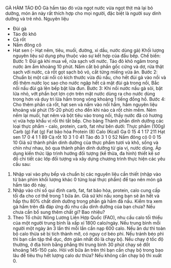  GÀ HÀM TÁO ĐỎ
Gà hầm táo đỏ vừa ngọt nước vừa ngọt thịt mà lại bỏ dưỡng, món ăn này rất thích hợp cho mọi người, đặc biệt là người suy dinh dưỡng và trẻ nhỏ.
Nguyên liệu
- Đùi gà
- Táo đỏ khô
- Cà rốt
- Nấm đông cô
- Hat sen
(- Hạt nêm, tiêu, muối, đường, xì dầu, nước dùng gà)
Khối lượng nguyên liệu sử dụng phụ thuộc vào sự kết hợp của đầu bếp.
Chế biến:
Bước 1: Đùi gà khi mua về, rửa sạch với nước. Táo đỏ khô ngâm trong nước âm ẩm khoảng 10 phút. Nấm cắt bỏ phần gốc cứng và dơ, rửa thật sạch với nước, cà rốt gọt sạch bỏ vỏ, cắt từng miếng vừa ăn.
Bước 2: Chuẩn bị một cái nổi có kích thước vừa đủ nấu, cho hết đùi gả vào nồi và đồ thêm nước lọc sao cho nước ngập hết cả mặt đùi gà trong nồi, Bắc nồi nấu đùi gà lên bếp bật lửa đun.
Bước 3: Khi nồi nước nấu gà sỏi, bật lửa nhỏ, vớt phần bọt lợn cợn trên mặt nước dùng ra cho nước dùng trong hơn và duy trì lửa hầm trong vòng khoảng 1 tiếng đồng hồ.
Bước 4: Cho thêm phần cà rốt, hạt sen và nấm vào nồi hầm, hầm nguyên liệu khoảng vài phút (15-20 phút) cho đến khi nào cà rốt chín mềm. Nêm nếm lại muối, hạt nêm và bột tiêu vào trong nồi, thấy nước đã có hương vị vừa hợp khẩu vị rồi thì tắt bếp.
Cho bảng Thành phần dinh dưỡng các loại thực phẩm - calo, protein, carb, fat như bên dưới:
Thực phẩm (100g)
Carb (g)
Fat (g)
Fat bão hỏa
Protein (8)
Calo (Kcal)
Ga
0
15
4
1
17
211
Hạt sen
17
0
4
1
1
89
Cà rốt
10
3
1
0
41
Táo đỏ
3
1
0
52
Nấm đông cô
0
0
15
10
Giả sử thành phần dinh dưỡng của thực phẩm tươi và khô, sống và chín như nhau, bỏ
qua thành phần dinh dưỡng từ gia vị, nước dùng. Áp dụng kiến thức lập trình hướng
đối tượng (kế thừa, đa hình) thiết kế sơ đồ chi tiết các lớp đối tượng và xây dựng chương trình thực hiện các yêu cầu sau: 
1. Nhập vai vào phụ bếp và chuẩn bị  các nguyên liệu cần thiết (nhập vào từ bàn phím khối lượng khác 0 từng loại thực phẩm) để tạo nên món gà hầm táo đỏ này.
2. Nhập vào chỉ số qui định carb, fat, fat bão hòa, protein, calo cung cấp tối đa cho cơ thể trong 1 bữa ăn. Giả sử khi nấu xong bạn sẽ ăn hết và hấp thu 80% chất dinh dưỡng trong phần gà hầm đã nấu. Kiểm tra xem gà hầm trên đã đáp ứng đủ nhu cầu dinh dưỡng của bạn chưa? Nếu chưa cần bổ sung thêm chất gì? Bao nhiêu?
3. Theo Tổ chức Nông Lương Liên Hợp Quốc (FAO), nhu cầu calo tối thiểu của một người trung bình là xấp xỉ 1800 calo/ngày. Nếu trung bình mỗi người một ngày ăn 3 lần thì mỗi lần cần nạp 600 calo. Nếu ăn dư thì toàn bộ calo thừa sẽ bị tích thành mỡ, có nguy cơ béo phi. Nếu tránh béo phì thì bạn cần tập thể dục, đơn giản nhất đó là chạy bộ. Nếu chạy ở tốc độ thường, ở địa hình bằng phẳng thì trung bình 30 phút chạy sẽ đốt khoảng 145-150 calo. Hỏi với bữa ăn trên thì bạn cần chạy bộ trong bao lâu để tiêu thụ hết lượng calo dư thừa? Nếu  không cần chạy bộ thì xuất 0.

